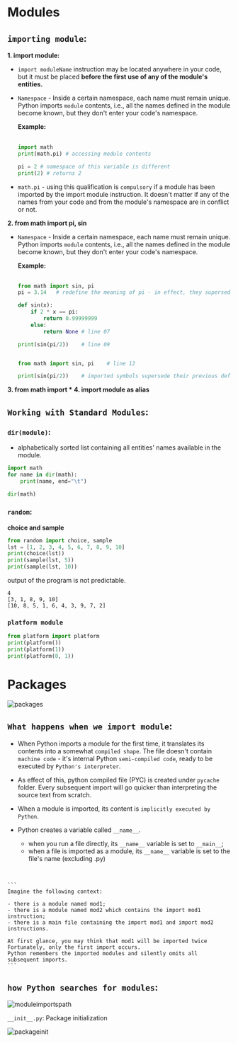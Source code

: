 # Modules

## `importing module`:

<b>1. import module:</b>

- `import moduleName` instruction may be located anywhere in your code, but it must be placed <b>before the first use of any of the module's entities.</b>

- `Namespace` - Inside a certain namespace, each name must remain unique. Python imports `module` contents, i.e., all the names defined in the module become known, but they don't enter your code's namespace. 

    <b>Example:</b><br/><br/>
    ```python
    import math
    print(math.pi) # accessing module contents

    pi = 2 # namespace of this variable is different
    print(2) # returns 2
    ```

- `math.pi` - using this qualification is `compulsory` if a module has been imported by the import module instruction. It doesn't matter if any of the names from your code and from the module's namespace are in conflict or not.

<b>2. from math import pi, sin</b>

- `Namespace` - Inside a certain namespace, each name must remain unique. Python imports `module` contents, i.e., all the names defined in the module become known, but they don't enter your code's namespace. 

    <b>Example:</b><br/><br/>
    ```python
    from math import sin, pi
    pi = 3.14	# redefine the meaning of pi - in effect, they supersede the original (imported) definitions within the code's namespace;

    def sin(x):
        if 2 * x == pi:
            return 0.99999999
        else:
            return None	# line 07

    print(sin(pi/2))	# line 09


    from math import sin, pi	# line 12

    print(sin(pi/2))	# imported symbols supersede their previous definitions within the namespace; and returns 1.0
    ```
<b>3. from math import *</b>
<b>4. import module as alias</b>

## `Working with Standard Modules`:

### `dir(module)`:
- alphabetically sorted list containing all entities' names available in the module.

```python
import math
for name in dir(math):
    print(name, end="\t")

dir(math)
```

### `random`: 

<b>choice and sample</b>
```python
from random import choice, sample
lst = [1, 2, 3, 4, 5, 6, 7, 8, 9, 10]
print(choice(lst))
print(sample(lst, 5))
print(sample(lst, 10))
```
output of the program is not predictable. 
```
4
[3, 1, 8, 9, 10]
[10, 8, 5, 1, 6, 4, 3, 9, 7, 2]
```

### `platform module`
```python
from platform import platform
print(platform())
print(platform(1))
print(platform(0, 1))
```

# Packages

![packages](https://user-images.githubusercontent.com/45288730/67940611-7c22ff00-fbed-11e9-86a9-21a7f3295593.JPG)

## `What happens when we import module`:

- When Python imports a module for the first time, it translates its contents into a somewhat `compiled shape`. The file doesn't contain `machine code` - it's internal Python `semi-compiled code`, ready to be executed by `Python's interpreter`.

- As effect of this, python compiled file (PYC) is created under `pycache` folder. Every subsequent import will go quicker than interpreting the source text from scratch.

- When a module is imported, its content is `implicitly executed by Python`.

- Python creates a variable called `__name__`.
    - when you run a file directly, its `__name__` variable is set to `__main__`;
    - when a file is imported as a module, its `__name__` variable is set to the file's name (excluding .py)
<br/>

    ```
    Imagine the following context:

    - there is a module named mod1;
    - there is a module named mod2 which contains the import mod1 instruction;
    - there is a main file containing the import mod1 and import mod2 instructions.

    At first glance, you may think that mod1 will be imported twice 
    Fortunately, only the first import occurs. 
    Python remembers the imported modules and silently omits all subsequent imports.
    ```

## `how Python searches for modules`:

![moduleimportspath](https://user-images.githubusercontent.com/45288730/67944026-e25f5000-fbf4-11e9-9357-bae249dc41f7.JPG)

`__init__.py`: Package initialization

![packageinit](https://user-images.githubusercontent.com/45288730/67945786-33714300-fbf9-11e9-9c52-c205c5e667a4.JPG)

